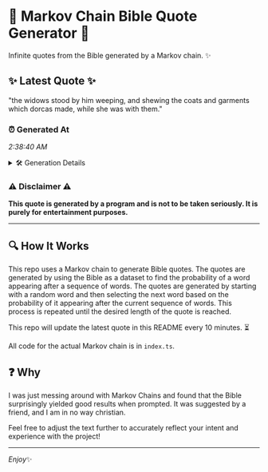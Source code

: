 # 📖 Markov Chain Bible Quote Generator 📖

Infinite quotes from the Bible generated by a Markov chain. ✨

## ✨ Latest Quote ✨
"the widows stood by him weeping, and shewing the coats and garments which dorcas made, while she was with them."

### ⏰ Generated At
*2:38:40 AM*

<details>
    <summary>🛠️ Generation Details</summary>
    <p>
        <strong>🌱 Seed:</strong> the<br>
        <strong>🔄 Iterations:</strong> 19<br>
        <strong>📜 Context History:</strong><br>[ the ]: widows<br>[ the, widows ]: stood<br>[ the, widows, stood ]: by<br>[ the, widows, stood, by ]: him<br>[ the, widows, stood, by, him ]: weeping,<br>[ the, widows, stood, by, him, weeping, ]: and<br>[ widows, stood, by, him, weeping,, and ]: shewing<br>[ stood, by, him, weeping,, and, shewing ]: the<br>[ by, him, weeping,, and, shewing, the ]: coats<br>[ him, weeping,, and, shewing, the, coats ]: and<br>[ weeping,, and, shewing, the, coats, and ]: garments<br>[ and, shewing, the, coats, and, garments ]: which<br>[ shewing, the, coats, and, garments, which ]: dorcas<br>[ the, coats, and, garments, which, dorcas ]: made,<br>[ coats, and, garments, which, dorcas, made, ]: while<br>[ and, garments, which, dorcas, made,, while ]: she<br>[ garments, which, dorcas, made,, while, she ]: was<br>[ which, dorcas, made,, while, she, was ]: with<br>[ dorcas, made,, while, she, was, with ]: them.<br>
    </p>
</details>

### ⚠️ Disclaimer ⚠️
**This quote is generated by a program and is not to be taken seriously. It is purely for entertainment purposes.**

---

## 🔍 How It Works

This repo uses a Markov chain to generate Bible quotes. The quotes are generated by using the Bible as a dataset to find the probability of a word appearing after a sequence of words. The quotes are generated by starting with a random word and then selecting the next word based on the probability of it appearing after the current sequence of words. This process is repeated until the desired length of the quote is reached.

This repo will update the latest quote in this README every 10 minutes. ⏳

All code for the actual Markov chain is in `index.ts`.

## ❓ Why

I was just messing around with Markov Chains and found that the Bible surprisingly yielded good results when prompted. 
It was suggested by a friend, and I am in no way christian.

Feel free to adjust the text further to accurately reflect your intent and experience with the project!

---

*Enjoy*✨
